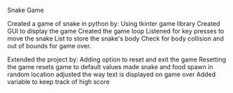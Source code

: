 

Snake Game

Created a game of snake in python by:
    Using tkinter game library
    Created GUI to display the game
    Created the game loop
    Listened for key presses to move the snake
    List to store the snake's body
    Check for body collision and out of bounds for game over.


Extended the project by:
    Adding option to reset and exit the game
    Resetting the game resets game to default values
        made snake and food spawn in random location
        adjusted the way text is displayed on game over
    Added variable to keep track of high score
